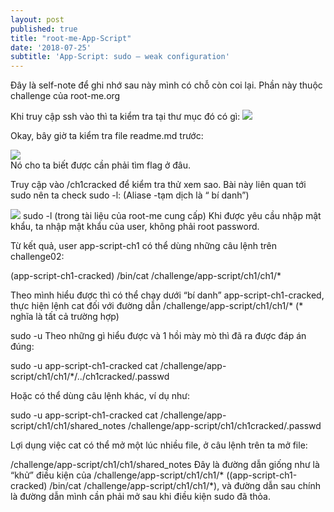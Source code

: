 ```yaml
---
layout: post
published: true
title: "root-me-App-Script"
date: '2018-07-25'
subtitle: 'App-Script: sudo — weak configuration'
---
```

Đây là self-note để ghi nhớ sau này mình có chỗ còn coi lại. Phần này thuộc challenge của root-me.org

Khi truy cập ssh vào thì ta kiểm tra tại thư mục đó có gì:
![](https://cdn-images-1.medium.com/max/800/1*Kml88Ux85BzDq6E-b1FHYQ.png)

Okay, bây giờ ta kiểm tra file readme.md trước:

![](https://cdn-images-1.medium.com/max/800/1*zCs-v3krrSbg33IYSm3cgg.png)  
Nó cho ta biết được cần phải tìm flag ở đâu.

Truy cập vào /ch1cracked để kiểm tra thử xem sao. Bài này liên quan tới sudo nên ta check sudo -l: (Aliase -tạm dịch là “ bí danh”)

![](https://cdn-images-1.medium.com/max/800/1*mibZwY9RqhCxAKfLwuQ_HA.png)
sudo -l (trong tài liệu của root-me cung cấp)
Khi được yêu cầu nhập mật khẩu, ta nhập mật khẩu của user, không phải root password.


Từ kết quả, user app-script-ch1 có thể dùng những câu lệnh trên challenge02:

(app-script-ch1-cracked) /bin/cat /challenge/app-script/ch1/ch1/*

Theo mình hiểu được thì có thể chạy dưới “bí danh” app-script-ch1-cracked, thực hiện lệnh cat đối với đường dẫn /challenge/app-script/ch1/ch1/* (* nghĩa là tất cả trường hợp)


sudo -u
Theo những gì hiểu được và 1 hồi mày mò thì đã ra được đáp án đúng:

sudo -u app-script-ch1-cracked cat /challenge/app-script/ch1/ch1/*/../ch1cracked/.passwd

Hoặc có thể dùng câu lệnh khác, ví dụ như:

sudo -u app-script-ch1-cracked cat /challenge/app-script/ch1/ch1/shared_notes /challenge/app-script/ch1/ch1cracked/.passwd

Lợi dụng việc cat có thể mở một lúc nhiều file, ở câu lệnh trên ta mở file:

/challenge/app-script/ch1/ch1/shared_notes
Đây là đường dẫn giống như là “khử” điều kiện của /challenge/app-script/ch1/ch1/* ((app-script-ch1-cracked) /bin/cat /challenge/app-script/ch1/ch1/*), và đường dẫn sau chính là đường dẫn mình cần phải mở sau khi điều kiện sudo đã thỏa.
